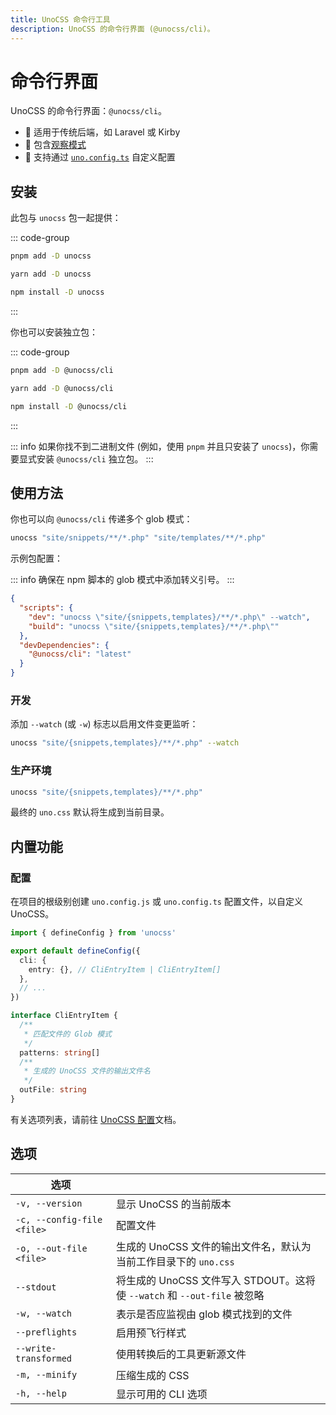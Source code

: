 ```yaml
---
title: UnoCSS 命令行工具
description: UnoCSS 的命令行界面 (@unocss/cli)。
---
```


# 命令行界面

UnoCSS 的命令行界面：`@unocss/cli`。

- 🍱 适用于传统后端，如 Laravel 或 Kirby
- 👀 包含[观察模式](#development)
- 🔌 支持通过 [`uno.config.ts`](#configurations) 自定义配置

## 安装

此包与 `unocss` 包一起提供：

::: code-group
  ```bash [pnpm]
  pnpm add -D unocss
  ```
  ```bash [yarn]
  yarn add -D unocss
  ```
  ```bash [npm]
  npm install -D unocss
  ```
:::

你也可以安装独立包：

::: code-group
  ```bash [pnpm]
  pnpm add -D @unocss/cli
  ```
  ```bash [yarn]
  yarn add -D @unocss/cli
  ```
  ```bash [npm]
  npm install -D @unocss/cli
  ```
:::

::: info
如果你找不到二进制文件 (例如，使用 `pnpm` 并且只安装了 `unocss`)，你需要显式安装 `@unocss/cli` 独立包。
:::

## 使用方法

你也可以向 `@unocss/cli` 传递多个 glob 模式：

```bash
unocss "site/snippets/**/*.php" "site/templates/**/*.php"
```

示例包配置：

::: info
确保在 npm 脚本的 glob 模式中添加转义引号。
:::

```json
{
  "scripts": {
    "dev": "unocss \"site/{snippets,templates}/**/*.php\" --watch",
    "build": "unocss \"site/{snippets,templates}/**/*.php\""
  },
  "devDependencies": {
    "@unocss/cli": "latest"
  }
}
```

### 开发

添加 `--watch` (或 `-w`) 标志以启用文件变更监听：

```bash
unocss "site/{snippets,templates}/**/*.php" --watch
```

### 生产环境

```bash
unocss "site/{snippets,templates}/**/*.php"
```

最终的 `uno.css` 默认将生成到当前目录。

## 内置功能

### 配置

在项目的根级别创建 `uno.config.js` 或 `uno.config.ts` 配置文件，以自定义 UnoCSS。

```ts
import { defineConfig } from 'unocss'

export default defineConfig({
  cli: {
    entry: {}, // CliEntryItem | CliEntryItem[]
  },
  // ...
})

interface CliEntryItem {
  /**
   * 匹配文件的 Glob 模式
   */
  patterns: string[]
  /**
   * 生成的 UnoCSS 文件的输出文件名
   */
  outFile: string
}
```

有关选项列表，请前往 [UnoCSS 配置](/config/)文档。

## 选项

| 选项                       |               |
| ------------------------ | ------------- |
| `-v, --version`           | 显示 UnoCSS 的当前版本 |
| `-c, --config-file <file>`| 配置文件 |
| `-o, --out-file <file>`    | 生成的 UnoCSS 文件的输出文件名，默认为当前工作目录下的 `uno.css` |
| `--stdout`                | 将生成的 UnoCSS 文件写入 STDOUT。这将使 `--watch` 和 `--out-file` 被忽略 |
| `-w, --watch`             | 表示是否应监视由 glob 模式找到的文件 |
| `--preflights`            | 启用预飞行样式 |
| `--write-transformed`     | 使用转换后的工具更新源文件 |
| `-m, --minify`            | 压缩生成的 CSS |
| `-h, --help`              | 显示可用的 CLI 选项 |
